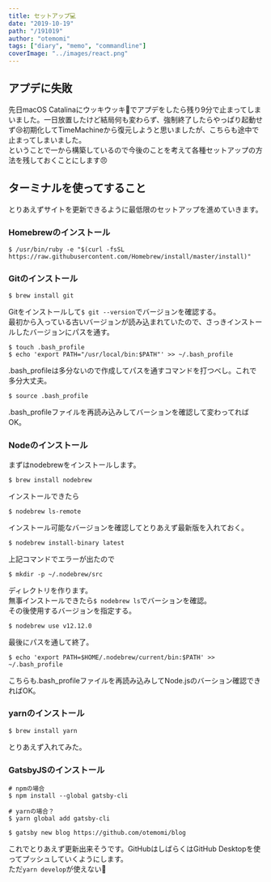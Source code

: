 ```yaml
---
title: セットアップ💻
date: "2019-10-19"
path: "/191019"
author: "otemomi"
tags: ["diary", "memo", "commandline"]
coverImage: "../images/react.png"
---
```


## アプデに失敗
先日macOS Catalinaにウッキウッキ🐒でアプデをしたら残り9分で止まってしまいました。一日放置したけど結局何も変わらず、強制終了したらやっぱり起動せず😢初期化してTimeMachineから復元しようと思いましたが、こちらも途中で止まってしまいました。  
ということで一から構築しているので今後のことを考えて各種セットアップの方法を残しておくことにします😠

## ターミナルを使ってすること
とりあえずサイトを更新できるように最低限のセットアップを進めていきます。

### Homebrewのインストール
```
$ /usr/bin/ruby -e "$(curl -fsSL https://raw.githubusercontent.com/Homebrew/install/master/install)"
```

### Gitのインストール
```
$ brew install git
```
Gitをインストールして`$ git --version`でバージョンを確認する。  
最初から入っている古いバージョンが読み込まれていたので、さっきインストールしたバージョンにパスを通す。
```
$ touch .bash_profile
$ echo 'export PATH="/usr/local/bin:$PATH"' >> ~/.bash_profile
```
.bash_profileは多分ないので作成してパスを通すコマンドを打つべし。これで多分大丈夫。
```
$ source .bash_profile
```
.bash_profileファイルを再読み込みしてバーションを確認して変わってればOK。

### Nodeのインストール
まずはnodebrewをインストールします。
```
$ brew install nodebrew
```
インストールできたら
```
$ nodebrew ls-remote
```
インストール可能なバージョンを確認してとりあえず最新版を入れておく。
```
$ nodebrew install-binary latest
```
上記コマンドでエラーが出たので
```
$ mkdir -p ~/.nodebrew/src
```
ディレクトリを作ります。  
無事インストールできたら`$ nodebrew ls`でバーションを確認。  
その後使用するバージョンを指定する。
```
$ nodebrew use v12.12.0
```
最後にパスを通して終了。
```
$ echo 'export PATH=$HOME/.nodebrew/current/bin:$PATH' >> ~/.bash_profile
```
こちらも.bash_profileファイルを再読み込みしてNode.jsのバーション確認できればOK。

### yarnのインストール
```
$ brew install yarn
```
とりあえず入れてみた。

### GatsbyJSのインストール
```
# npmの場合
$ npm install --global gatsby-cli

# yarnの場合？
$ yarn global add gatsby-cli
```
```
$ gatsby new blog https://github.com/otemomi/blog
```
これでとりあえず更新出来そうです。GitHubはしばらくはGitHub Desktopを使ってプッシュしていくようにします。  
ただ`yarn develop`が使えない🤪